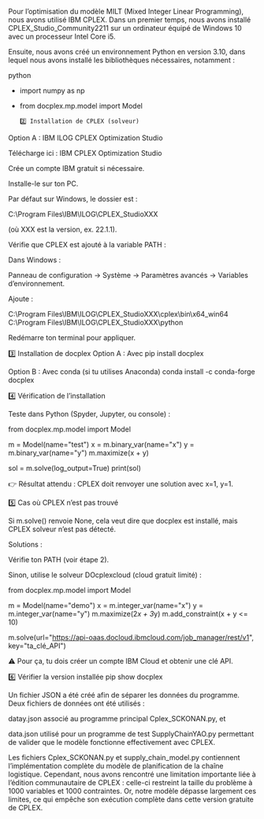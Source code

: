 Pour l’optimisation du modèle MILT (Mixed Integer Linear Programming), nous avons utilisé IBM CPLEX. Dans un premier temps, nous avons installé CPLEX_Studio_Community2211 sur
un ordinateur équipé de Windows 10 avec un processeur Intel Core i5.

Ensuite, nous avons créé un environnement Python en version 3.10, dans lequel nous avons installé les bibliothèques nécessaires, notamment :

python
 
- import numpy as np  
- from docplex.mp.model import Model

      2️⃣ Installation de CPLEX (solveur)
Option A : IBM ILOG CPLEX Optimization Studio

Télécharge ici : IBM CPLEX Optimization Studio

Crée un compte IBM gratuit si nécessaire.

Installe-le sur ton PC.

Par défaut sur Windows, le dossier est :

C:\Program Files\IBM\ILOG\CPLEX_StudioXXX


(où XXX est la version, ex. 22.1.1).

Vérifie que CPLEX est ajouté à la variable PATH :

Dans Windows :

Panneau de configuration → Système → Paramètres avancés → Variables d’environnement.

Ajoute :

C:\Program Files\IBM\ILOG\CPLEX_StudioXXX\cplex\bin\x64_win64
C:\Program Files\IBM\ILOG\CPLEX_StudioXXX\python


Redémarre ton terminal pour appliquer.

3️⃣ Installation de docplex
Option A : Avec pip install docplex

Option B : Avec conda (si tu utilises Anaconda)
conda install -c conda-forge docplex

4️⃣ Vérification de l’installation

Teste dans Python (Spyder, Jupyter, ou console) :

from docplex.mp.model import Model

m = Model(name="test")
x = m.binary_var(name="x")
y = m.binary_var(name="y")
m.maximize(x + y)

sol = m.solve(log_output=True)
print(sol)


👉 Résultat attendu : CPLEX doit renvoyer une solution avec x=1, y=1.

5️⃣ Cas où CPLEX n’est pas trouvé

Si m.solve() renvoie None, cela veut dire que docplex est installé, mais CPLEX solveur n’est pas détecté.

Solutions :

Vérifie ton PATH (voir étape 2).

Sinon, utilise le solveur DOcplexcloud (cloud gratuit limité) :

from docplex.mp.model import Model

m = Model(name="demo")
x = m.integer_var(name="x")
y = m.integer_var(name="y")
m.maximize(2*x + 3*y)
m.add_constraint(x + y <= 10)

m.solve(url="https://api-oaas.docloud.ibmcloud.com/job_manager/rest/v1", 
        key="ta_clé_API")


⚠️ Pour ça, tu dois créer un compte IBM Cloud et obtenir une clé API.

6️⃣ Vérifier la version installée
pip show docplex

Un fichier JSON a été créé afin de séparer les données du programme. Deux fichiers de données ont été utilisés :

datay.json associé au programme principal Cplex_SCKONAN.py, et

data.json utilisé pour un programme de test SupplyChainYAO.py permettant de valider que le modèle fonctionne effectivement avec CPLEX.

Les fichiers Cplex_SCKONAN.py et supply_chain_model.py contiennent l’implémentation complète du modèle de planification de la chaîne logistique.
Cependant, nous avons rencontré une limitation importante liée à l’édition communautaire de CPLEX : celle-ci restreint la taille du problème à 1000 variables et 1000 contraintes. Or, notre modèle dépasse largement ces limites, ce qui empêche son exécution complète dans cette version gratuite de CPLEX.
